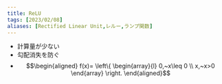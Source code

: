 ```yaml
---
title: ReLU
tags: [2023/02/08]
aliases: [Rectified Linear Unit,レルー,ランプ関数]
---
```


- 計算量が少ない
- 勾配消失を防ぐ
- $$\begin{aligned}
			  f(x)=
			    \left\{
			      \begin{array}{l}
			        0,~x\leq 0 \\
			        x,~x>0
			      \end{array}
			    \right.
			  \end{aligned}$$